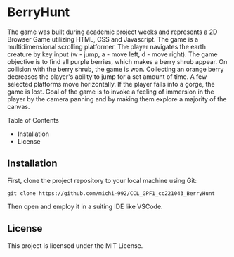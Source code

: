 # BerryHunt
The game was built during academic project weeks and represents a 2D Browser Game utilizing HTML, CSS and Javascript. The game is a multidimensional scrolling platformer. The player navigates the earth creature by key input (w - jump, a - move left, d - move right).  The game objective is to find all purple berries, which makes a berry shrub appear. On collision with the berry shrub, the game is won. Collecting an orange berry decreases the player's ability to jump for a set amount of time. A few selected platforms move horizontally. If the player falls into a gorge, the game is lost. Goal of the game is to invoke a feeling of immersion in the player by the camera panning and by making them explore a majority of the canvas.

Table of Contents
- Installation
- License

## Installation
First, clone the project repository to your local machine using Git:

`git clone https://github.com/michi-992/CCL_GPF1_cc221043_BerryHunt`

Then open and employ it in a suiting IDE like VSCode.


## License
This project is licensed under the MIT License.
